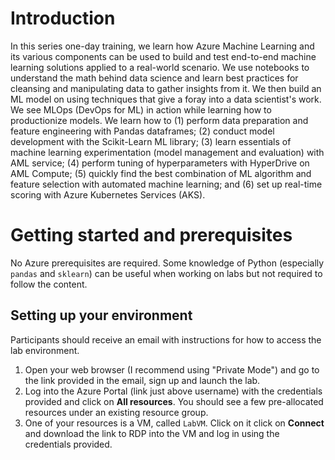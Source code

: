 # Introduction 

In this series one-day training, we learn how Azure Machine Learning and its various components can be used to build and test end-to-end machine learning solutions applied to a real-world scenario. We use notebooks to understand the math behind data science and learn best practices for cleansing and manipulating data to gather insights from it. We then build an ML model on using techniques that give a foray into a data scientist's work. We see MLOps (DevOps for ML) in action while learning how to productionize models. We learn how to (1) perform data preparation and feature engineering with Pandas dataframes; (2) conduct model development with the Scikit-Learn ML library; (3) learn essentials of machine learning experimentation (model management and evaluation) with AML service; (4) perform tuning of hyperparameters with HyperDrive on AML Compute; (5) quickly find the best combination of ML algorithm and feature selection with automated machine learning; and (6) set up real-time scoring with Azure Kubernetes Services (AKS).

# Getting started and prerequisites

No Azure prerequisites are required. Some knowledge of Python (especially `pandas` and `sklearn`) can be useful when working on labs but not required to follow the content.

## Setting up your environment

Participants should receive an email with instructions for how to access the lab environment.

1. Open your web browser (I recommend using "Private Mode") and go to the link provided in the email, sign up and launch the lab. 
1. Log into the Azure Portal (link just above username) with the credentials provided and click on **All resources**. You should see a few pre-allocated resources under an existing resource group.
1. One of your resources is a VM, called `LabVM`. Click on it click on **Connect** and download the link to RDP into the VM and log in using the credentials provided.
